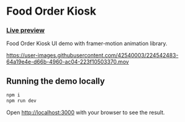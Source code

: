 # Food Order Kiosk
### [Live preview](https://food-order-kiosk.vercel.app/)
Food Order Kiosk UI demo with framer-motion animation library.

https://user-images.githubusercontent.com/42540003/224542483-64a19e4e-d66b-4960-ac04-223f10503370.mov

## Running the demo locally

```sh
npm i
npm run dev
```

Open [http://localhost:3000](http://localhost:3000) with your browser to see the result.



